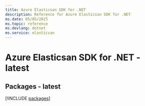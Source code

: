```yaml
---
title: Azure Elasticsan SDK for .NET
description: Reference for Azure Elasticsan SDK for .NET
ms.date: 05/05/2025
ms.topic: reference
ms.devlang: dotnet
ms.service: elasticsan
---
```

# Azure Elasticsan SDK for .NET - latest
## Packages - latest
[!INCLUDE [packages](elasticsan-index.md)]